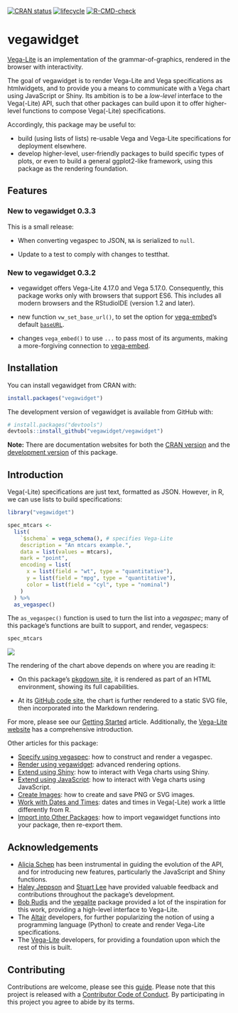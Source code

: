 
<!-- README.md is generated from README.Rmd. Please edit that file -->
<!-- badges: start -->

[![CRAN
status](https://www.r-pkg.org/badges/version/vegawidget)](https://cran.r-project.org/package=vegawidget)
[![lifecycle](https://img.shields.io/badge/lifecycle-maturing-blue.svg)](https://lifecycle.r-lib.org/articles/stages.html#maturing)
[![R-CMD-check](https://github.com/vegawidget/vegawidget/workflows/R-CMD-check/badge.svg)](https://github.com/vegawidget/vegawidget/actions)
<!-- badges: end -->

# vegawidget

[Vega-Lite](https://vega.github.io/vega-lite/) is an implementation of
the grammar-of-graphics, rendered in the browser with interactivity.

The goal of vegawidget is to render Vega-Lite and Vega specifications as
htmlwidgets, and to provide you a means to communicate with a Vega chart
using JavaScript or Shiny. Its ambition is to be a *low-level* interface
to the Vega(-Lite) API, such that other packages can build upon it to
offer higher-level functions to compose Vega(-Lite) specifications.

Accordingly, this package may be useful to:

-   build (using lists of lists) re-usable Vega and Vega-Lite
    specifications for deployment elsewhere.
-   develop higher-level, user-friendly packages to build specific types
    of plots, or even to build a general ggplot2-like framework, using
    this package as the rendering foundation.

## Features

### New to vegawidget 0.3.3

This is a small release:

-   When converting vegaspec to JSON, `NA` is serialized to `null`.

-   Update to a test to comply with changes to testthat.

### New to vegawidget 0.3.2

-   vegawidget offers Vega-Lite 4.17.0 and Vega 5.17.0. Consequently,
    this package works only with browsers that support ES6. This
    includes all modern browsers and the RStudioIDE (version 1.2 and
    later).

-   new function `vw_set_base_url()`, to set the option for
    [vega-embed](https://github.com/vega/vega-embed)’s default
    [`baseURL`](https://github.com/vega/vega-loader#loader).

-   changes `vega_embed()` to use `...` to pass most of its arguments,
    making a more-forgiving connection to
    [vega-embed](https://github.com/vega/vega-embed).

## Installation

You can install vegawidget from CRAN with:

``` r
install.packages("vegawidget")
```

The development version of vegawidget is available from GitHub with:

``` r
# install.packages("devtools")
devtools::install_github("vegawidget/vegawidget")
```

**Note:** There are documentation websites for both the [CRAN
version](https://vegawidget.github.io/vegawidget/) and the [development
version](https://vegawidget.github.io/vegawidget/dev/) of this package.

## Introduction

Vega(-Lite) specifications are just text, formatted as JSON. However, in
R, we can use lists to build specifications:

``` r
library("vegawidget")

spec_mtcars <-
  list(
    `$schema` = vega_schema(), # specifies Vega-Lite
    description = "An mtcars example.",
    data = list(values = mtcars),
    mark = "point",
    encoding = list(
      x = list(field = "wt", type = "quantitative"),
      y = list(field = "mpg", type = "quantitative"),
      color = list(field = "cyl", type = "nominal")
    )
  ) %>% 
  as_vegaspec()
```

The `as_vegaspec()` function is used to turn the list into a *vegaspec*;
many of this package’s functions are built to support, and render,
vegaspecs:

``` r
spec_mtcars
```

![](man/figures/README-vegawidget-1.svg)<!-- -->

The rendering of the chart above depends on where you are reading it:

-   On this package’s [pkgdown
    site](https://vegawidget.github.io/vegawidget/), it is rendered as
    part of an HTML environment, showing its full capabilities.

-   At its [GitHub code site](https://github.com/vegawidget/vegawidget),
    the chart is further rendered to a static SVG file, then
    incorporated into the Markdown rendering.

For more, please see our [Getting
Started](https://vegawidget.github.io/vegawidget/articles/vegawidget.html)
article. Additionally, the [Vega-Lite
website](https://vega.github.io/vega-lite/) has a comprehensive
introduction.

Other articles for this package:

-   [Specify using
    vegaspec](https://vegawidget.github.io/vegawidget/articles/articles/vegaspec.html):
    how to construct and render a vegaspec.
-   [Render using
    vegawidget](https://vegawidget.github.io/vegawidget/articles/articles/render-vegawidget.html):
    advanced rendering options.
-   [Extend using
    Shiny](https://vegawidget.github.io/vegawidget/articles/articles/shiny.html):
    how to interact with Vega charts using Shiny.
-   [Extend using
    JavaScript](https://vegawidget.github.io/vegawidget/articles/articles/javascript.html):
    how to interact with Vega charts using JavaScript.
-   [Create
    Images](https://vegawidget.github.io/vegawidget/articles/articles/image.html):
    how to create and save PNG or SVG images.
-   [Work with Dates and
    Times](https://vegawidget.github.io/vegawidget/articles/articles/dates-times.html):
    dates and times in Vega(-Lite) work a little differently from R.
-   [Import into Other
    Packages](https://vegawidget.github.io/vegawidget/articles/articles/import.html):
    how to import vegawidget functions into your package, then re-export
    them.

## Acknowledgements

-   [Alicia Schep](https://github.com/AliciaSchep) has been instrumental
    in guiding the evolution of the API, and for introducing new
    features, particularly the JavaScript and Shiny functions.
-   [Haley Jeppson](https://github.com/haleyjeppson) and [Stuart
    Lee](https://github.com/sa-lee) have provided valuable feedback and
    contributions throughout the package’s development.
-   [Bob Rudis](https://github.com/hrbrmstr) and the
    [vegalite](https://github.com/hrbrmstr/vegalite) package provided a
    lot of the inspiration for this work, providing a high-level
    interface to Vega-Lite.
-   The [Altair](https://altair-viz.github.io) developers, for further
    popularizing the notion of using a programming language (Python) to
    create and render Vega-Lite specifications.  
-   The [Vega-Lite](https://vega.github.io/vega-lite/) developers, for
    providing a foundation upon which the rest of this is built.

## Contributing

Contributions are welcome, please see this
[guide](https://vegawidget.github.io/vegawidget/CONTRIBUTING.html).
Please note that this project is released with a [Contributor Code of
Conduct](https://vegawidget.github.io/vegawidget/CODE_OF_CONDUCT.html).
By participating in this project you agree to abide by its terms.
